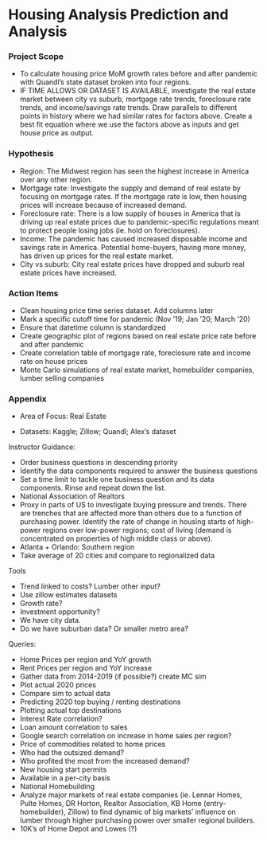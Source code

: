 # Housing Analysis Prediction and Analysis

### Project Scope
- To calculate housing price MoM growth rates before and after pandemic with Quandl’s state dataset broken into four regions. 
- IF TIME ALLOWS OR DATASET IS AVAILABLE, investigate the real estate market between city vs suburb, mortgage rate trends, foreclosure rate trends, and income/savings rate trends. Draw parallels to different points in history where we had similar rates for factors above. Create a best fit equation where we use the factors above as inputs and get house price as output.  

### Hypothesis
- Region: The Midwest region has seen the highest increase in America over any other region. 
- Mortgage rate: Investigate the supply and demand of real estate by focusing on mortgage rates. If the mortgage rate is low, then housing prices will increase because of increased demand. 
- Foreclosure rate: There is a low supply of houses in America that is driving up real estate prices due to pandemic-specific regulations meant to protect people losing jobs (ie. hold on foreclosures). 
- Income: The pandemic has caused increased disposable income and savings rate in America. Potential home-buyers, having more money, has driven up prices for the real estate market. 
- City vs suburb: City real estate prices have dropped and suburb real estate prices have increased.

### Action Items
- Clean housing price time series dataset. Add columns later
- Mark a specific cutoff time for pandemic (Nov ’19; Jan ’20; March ’20)
- Ensure that datetime column is standardized
- Create geographic plot of regions based on real estate price rate before and after pandemic
- Create correlation table of mortgage rate, foreclosure rate and income rate on house prices
- Monte Carlo simulations of real estate market, homebuilder companies, lumber selling companies

### Appendix

- Area of Focus: Real Estate 

- Datasets: Kaggle; Zillow; Quandl; Alex’s dataset

Instructor Guidance:
- Order business questions in descending priority
- Identify the data components required to answer the business questions 
- Set a time limit to tackle one business question and its data components. Rinse and repeat down the list. 
- National Association of Realtors
- Proxy in parts of US to investigate buying pressure and trends. There are trenches that are affected more than others due to a function of purchasing power. Identify the rate of change in housing starts of high-power regions over low-power regions; cost of living (demand is concentrated on properties of high middle class or above).
- Atlanta + Orlando: Southern region 
- Take average of 20 cities and compare to regionalized data

Tools
- Trend linked to costs? Lumber other input? 
- Use zillow estimates datasets
- Growth rate? 
- Investment opportunity? 
- We have city data.
- Do we have suburban data? Or smaller metro area?  

Queries:
- Home Prices per region and YoY growth
- Rent Prices per region and YoY increase
- Gather data from 2014-2019 (if possible?) create MC sim
- Plot actual 2020 prices
- Compare sim to actual data
- Predicting 2020 top buying / renting destinations
- Plotting actual top destinations
- Interest Rate correlation?
- Loan amount correlation to sales
- Google search correlation on increase in home sales per region?
- Price of commodities related to home prices
- Who had the outsized demand? 
- Who profited the most from the increased demand? 
- New housing start permits
- Available in a per-city basis
- National Homebuilding 
- Analyze major markets of real estate companies (ie. Lennar Homes, Pulte Homes, DR Horton, Realtor Association, KB Home (entry-homebuilder), Zillow) to find dynamic of big markets’ influence on lumber through higher purchasing power over smaller regional builders. 
- 10K’s of Home Depot and Lowes (?)




